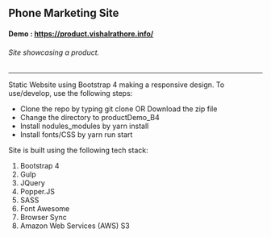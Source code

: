 ## Phone Marketing Site

#### Demo : https://product.vishalrathore.info/

###### Site showcasing a product.

---

Static Website using Bootstrap 4 making a responsive design. To use/develop, use the following steps:

* Clone the repo by typing git clone <repo> OR Download the zip file
* Change the directory to productDemo_B4
* Install nodules_modules by yarn install
* Install fonts/CSS by yarn run start 

Site is built using the following tech stack: 

1. Bootstrap 4
2. Gulp
3. JQuery
4. Popper.JS
5. SASS
6. Font Awesome
7. Browser Sync
8. Amazon Web Services (AWS) S3 
